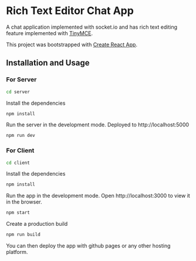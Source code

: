 # Rich Text Editor Chat App

A chat application implemented with socket.io and has rich text editing feature implemented with [TinyMCE](https://www.tiny.cloud/).

This project was bootstrapped with [Create React App](https://github.com/facebook/create-react-app).

## Installation and Usage

### For Server

```sh
cd server
```

Install the dependencies

```sh
npm install
```

Run the server in the development mode.
Deployed to http://localhost:5000

```sh
npm run dev
```

### For Client

```sh
cd client
```

Install the dependencies

```sh
npm install
```

Run the app in the development mode.
Open http://localhost:3000 to view it in the browser.

```sh
npm start
```

Create a production build

```sh
npm run build
```

You can then deploy the app with github pages or any other hosting platform.
